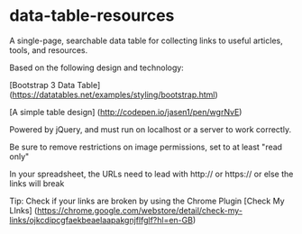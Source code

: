 # data-table-resources
A single-page, searchable data table for collecting links to useful articles, tools, and resources.

Based on the following design and technology:

[Bootstrap 3 Data Table] (https://datatables.net/examples/styling/bootstrap.html)

[A simple table design] (http://codepen.io/jasen1/pen/wgrNvE)

Powered by jQuery, and must run on localhost or a server to work correctly.

Be sure to remove restrictions on image permissions, set to at least "read only"

In your spreadsheet, the URLs need to lead with http:// or https:// or else the links will break

Tip: Check if your links are broken by using the Chrome Plugin [Check My LInks] (https://chrome.google.com/webstore/detail/check-my-links/ojkcdipcgfaekbeaelaapakgnjflfglf?hl=en-GB)
